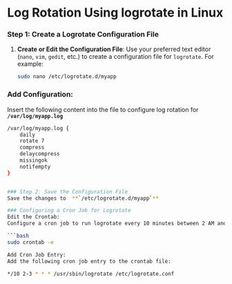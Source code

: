 # Log Rotation Using logrotate in Linux


### Step 1: Create a Logrotate Configuration File

1. **Create or Edit the Configuration File**:
   Use your preferred text editor (`nano`, `vim`, `gedit`, etc.) to create a configuration file for `logrotate`. For example:

   ```bash
   sudo nano /etc/logrotate.d/myapp


### Add Configuration:
Insert the following content into the file to configure log rotation for   **`/var/log/myapp.log`**

```bash
/var/log/myapp.log {
    daily
    rotate 7
    compress
    delaycompress
    missingok
    notifempty
}


### Step 2: Save the Configuration File
Save the changes to  **`/etc/logrotate.d/myapp`**

### Configuring a Cron Job for Logrotate
Edit the Crontab:
Configure a cron job to run logrotate every 10 minutes between 2 AM and 4 AM. Edit the crontab file:

```bash
sudo crontab -e

Add Cron Job Entry:
Add the following cron job entry to the crontab file:

*/10 2-3 * * * /usr/sbin/logrotate /etc/logrotate.conf
